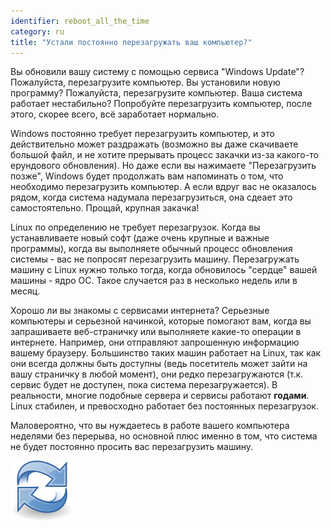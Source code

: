 ```yaml
---
identifier: reboot_all_the_time
category: ru
title: "Устали постоянно перезагружать ваш компьютер?"
---
```


Вы обновили вашу систему с помощью сервиса "Windows Update"? 
Пожалуйста, перезагрузите компьютер. Вы установили новую программу?
Пожалуйста, перезагрузите компьютер. Ваша система работает нестабильно?
Попробуйте перезагрузить компьютер, после этого, скорее всего, всё заработает
нормально.

Windows постоянно требует перезагрузить компьютер, и это действительно
может раздражать (возможно вы даже скачиваете большой файл, и не хотите
прерывать процесс закачки из-за какого-то ерундового обновления). Но
даже если вы нажимаете "Перезагрузить позже", Windows будет продолжать
вам напоминать о том, что необходимо перезагрузить компьютер. А если
вдруг вас не оказалось рядом, когда система надумала перезагрузиться,
она сдеает это самостоятельно. Прощай, крупная закачка!

Linux по определению не требует перезагрузок. Когда вы устанавливаете
новый софт (даже очень крупные и важные программы), когда вы выполняете
обычный процесс обновления системы - вас не попросят перезагрузить машину.
Перезагружать машину с Linux нужно только тогда, когда обновилось "сердце"
вашей машины - ядро ОС. Такое случается раз в несколько недель или в месяц.

Хорошо ли вы знакомы с сервисами интернета? Серьезные компьютеры
и серьезной начинкой, которые помогают вам, когда вы запрашиваете 
веб-страничку или выполняете какие-то операции в интернете. Например,
они отправляют запрошенную информацию вашему браузеру. Большинство
таких машин работает на Linux, так как они всегда должны быть доступны
(ведь посетитель может зайти на вашу страничку в любой момент), они
редко перезагружаются (т.к. сервис будет не доступен, пока система
перезагружается). В реальности, многие подобные сервера и сервисы
работают <b>годами</b>. Linux стабилен, и превосходно работает без
постоянных перезагрузок.


Маловероятно, что вы нуждаетесь в работе вашего компьютера неделями
без перерыва, но основной плюс именно в том, что система не будет постоянно
просить вас перезагрузить машину.

<img src="/img/reboot_all_the_time_thumb.png" />




